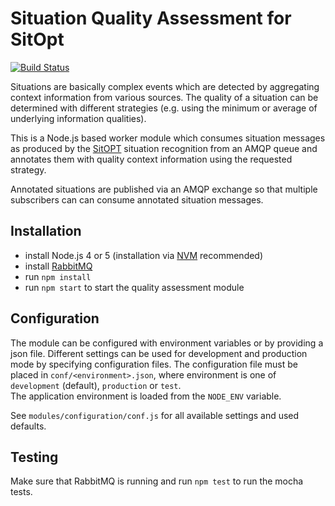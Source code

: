 # Situation Quality Assessment for SitOpt

[![Build Status](https://travis-ci.org/sitQA/qualityAssessment.svg?branch=master)](https://travis-ci.org/sitQA/qualityAssessment)

Situations are basically complex events which are detected by aggregating context information from various sources.
The quality of a situation can be determined with different strategies
(e.g. using the minimum or average of underlying information qualities).

This is a Node.js based worker module which consumes situation messages as produced by the 
[SitOPT](https://www.ipvs.uni-stuttgart.de/abteilungen/as/forschung/projekte/SitOPT?__locale=en) 
situation recognition from an AMQP queue and annotates them with quality context information using the requested strategy.

Annotated situations are published via an AMQP exchange so that multiple subscribers can can consume annotated
situation messages.

## Installation
- install Node.js 4 or 5 (installation via [NVM](https://github.com/creationix/nvm) recommended)
- install [RabbitMQ](https://www.rabbitmq.com/)
- run `npm install`
- run `npm start` to start the quality assessment module

## Configuration
The module can be configured with environment variables or by providing a json file.
Different settings can be used for development and production mode by specifying configuration files.
The configuration file must be placed in `conf/<environment>.json`, where environment is one of 
`development` (default), `production` or `test`.  
The application environment is loaded from the `NODE_ENV` variable.

See `modules/configuration/conf.js` for all available settings and used defaults.


## Testing
Make sure that RabbitMQ is running and run `npm test` to run the mocha tests.

